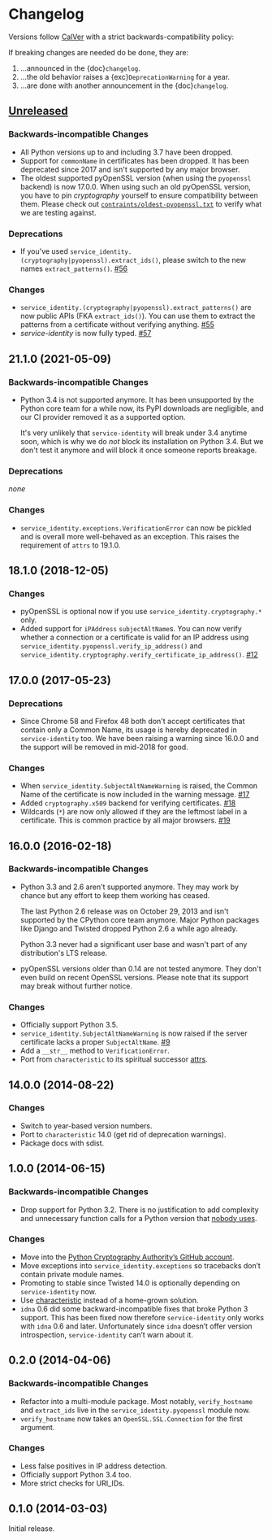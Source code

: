 # Changelog

Versions follow [CalVer](https://calver.org) with a strict backwards-compatibility policy:

If breaking changes are needed do be done, they are:

1. …announced in the {doc}`changelog`.
2. …the old behavior raises a {exc}`DeprecationWarning` for a year.
3. …are done with another announcement in the {doc}`changelog`.

<!-- changelog follows -->

## [Unreleased](https://github.com/pyca/service-identity/compare/21.1.0...HEAD)

### Backwards-incompatible Changes

- All Python versions up to and including 3.7 have been dropped.
- Support for `commonName` in certificates has been dropped.
  It has been deprecated since 2017 and isn't supported by any major browser.
- The oldest supported pyOpenSSL version (when using the `pyopenssl` backend) is now 17.0.0.
  When using such an old pyOpenSSL version, you have to pin *cryptography* yourself to ensure compatibility between them.
  Please check out [`contraints/oldest-pyopenssl.txt`](https://github.com/pyca/service-identity/blob/main/tests/constraints/oldest-pyopenssl.txt) to verify what we are testing against.


### Deprecations

- If you've used `service_identity.(cryptography|pyopenssl).extract_ids()`, please switch to the new names `extract_patterns()`.
  [#56](https://github.com/pyca/service-identity/pull/56)


### Changes

- `service_identity.(cryptography|pyopenssl).extract_patterns()` are now public APIs (FKA `extract_ids()`).
  You can use them to extract the patterns from a certificate without verifying anything.
  [#55](https://github.com/pyca/service-identity/pull/55)
- *service-identity* is now fully typed.
  [#57](https://github.com/pyca/service-identity/pull/57)


## 21.1.0 (2021-05-09)

### Backwards-incompatible Changes

- Python 3.4 is not supported anymore.
  It has been unsupported by the Python core team for a while now, its PyPI downloads are negligible, and our CI provider removed it as a supported option.

  It's very unlikely that `service-identity` will break under 3.4 anytime soon, which is why we do *not* block its installation on Python 3.4.
  But we don't test it anymore and will block it once someone reports breakage.

### Deprecations

*none*

### Changes

- `service_identity.exceptions.VerificationError` can now be pickled and is overall more well-behaved as an exception.
  This raises the requirement of `attrs` to 19.1.0.


## 18.1.0 (2018-12-05)

### Changes

- pyOpenSSL is optional now if you use `service_identity.cryptography.*` only.
- Added support for `iPAddress` `subjectAltName`s.
  You can now verify whether a connection or a certificate is valid for an IP address using `service_identity.pyopenssl.verify_ip_address()` and `service_identity.cryptography.verify_certificate_ip_address()`.
  [#12](https://github.com/pyca/service-identity/pull/12)


## 17.0.0 (2017-05-23)

### Deprecations

- Since Chrome 58 and Firefox 48 both don't accept certificates that contain only a Common Name, its usage is hereby deprecated in `service-identity` too.
  We have been raising a warning since 16.0.0 and the support will be removed in mid-2018 for good.

### Changes

- When `service_identity.SubjectAltNameWarning` is raised, the Common Name of the certificate is now included in the warning message.
  [#17](https://github.com/pyca/service-identity/pull/17)
- Added `cryptography.x509` backend for verifying certificates.
  [#18](https://github.com/pyca/service-identity/pull/18)
- Wildcards (`*`) are now only allowed if they are the leftmost label in a certificate.
  This is common practice by all major browsers.
  [#19](https://github.com/pyca/service-identity/pull/19)


## 16.0.0 (2016-02-18)

### Backwards-incompatible Changes

- Python 3.3 and 2.6 aren't supported anymore.
  They may work by chance but any effort to keep them working has ceased.

  The last Python 2.6 release was on October 29, 2013 and isn't supported by the CPython core team anymore.
  Major Python packages like Django and Twisted dropped Python 2.6 a while ago already.

  Python 3.3 never had a significant user base and wasn't part of any distribution's LTS release.

- pyOpenSSL versions older than 0.14 are not tested anymore.
  They don't even build on recent OpenSSL versions.
  Please note that its support may break without further notice.

### Changes

- Officially support Python 3.5.
- `service_identity.SubjectAltNameWarning` is now raised if the server certificate lacks a proper `SubjectAltName`.
  [#9](https://github.com/pyca/service-identity/issues/9)
- Add a `__str__` method to `VerificationError`.
- Port from `characteristic` to its spiritual successor [attrs](https://www.attrs.org/).


## 14.0.0 (2014-08-22)

### Changes

- Switch to year-based version numbers.
- Port to `characteristic` 14.0 (get rid of deprecation warnings).
- Package docs with sdist.


## 1.0.0 (2014-06-15)

### Backwards-incompatible Changes

- Drop support for Python 3.2.
  There is no justification to add complexity and unnecessary function calls for a Python version that [nobody uses](https://alexgaynor.net/2014/jan/03/pypi-download-statistics/).

### Changes

- Move into the [Python Cryptography Authority’s GitHub account](https://github.com/pyca/).
- Move exceptions into `service_identity.exceptions` so tracebacks don’t contain private module names.
- Promoting to stable since Twisted 14.0 is optionally depending on `service-identity` now.
- Use [characteristic](https://characteristic.readthedocs.io/) instead of a home-grown solution.
- `idna` 0.6 did some backward-incompatible fixes that broke Python 3 support.
  This has been fixed now therefore `service-identity` only works with `idna` 0.6 and later.
  Unfortunately since `idna` doesn’t offer version introspection, `service-identity` can’t warn about it.


## 0.2.0 (2014-04-06)

### Backwards-incompatible Changes

- Refactor into a multi-module package.
  Most notably, `verify_hostname` and `extract_ids` live in the `service_identity.pyopenssl` module now.
- `verify_hostname` now takes an `OpenSSL.SSL.Connection` for the first argument.

### Changes

- Less false positives in IP address detection.
- Officially support Python 3.4 too.
- More strict checks for URI_IDs.


## 0.1.0 (2014-03-03)

Initial release.
